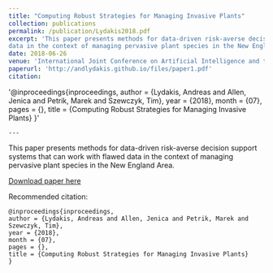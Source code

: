 ```yaml
---
title: "Computing Robust Strategies for Managing Invasive Plants"
collection: publications
permalink: /publication/Lydakis2018.pdf
excerpt: 'This paper presents methods for data-driven risk-averse decision support systems that can work with flawed
data in the context of managing pervasive plant species in the New England Area.'
date: 2018-06-26
venue: 'International Joint Conference on Artificial Intelligence and the European Conference on Artificial Intelligence'
paperurl: 'http://andlydakis.github.io/files/paper1.pdf'
citation:  
```
'@inproceedings{inproceedings,
author = {Lydakis, Andreas and Allen, Jenica and Petrik, Marek and Szewczyk, Tim},
year = {2018},
month = {07},
pages = {},
title = {Computing Robust Strategies for Managing Invasive Plants}
}'
```
---
```

This paper presents methods for data-driven risk-averse decision support systems that can work with flawed
data in the context of managing pervasive plant species in the New England Area.

[Download paper here](http://andlydakis.github.io/files/paper1.pdf)

Recommended citation:  
```
@inproceedings{inproceedings,
author = {Lydakis, Andreas and Allen, Jenica and Petrik, Marek and Szewczyk, Tim},
year = {2018},
month = {07},
pages = {},
title = {Computing Robust Strategies for Managing Invasive Plants}
}
```

